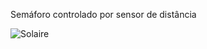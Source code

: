 Semáforo controlado por sensor de distância

![Solaire](https://github.com/rngneto/RTOS/assets/139978998/6e253fc4-e335-4115-9f39-3c56c94e95c1)
